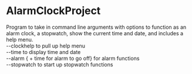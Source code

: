 # AlarmClockProject
Program to take in command line arguments with options to function as an alarm clock, a stopwatch, show the current time and date, and includes a help menu.<br>
--clockhelp to pull up help menu<br>
--time to display time and date<br>
--alarm { + time for alarm to go off} for alarm functions<br>
--stopwatch to start up stopwatch functions<br>
